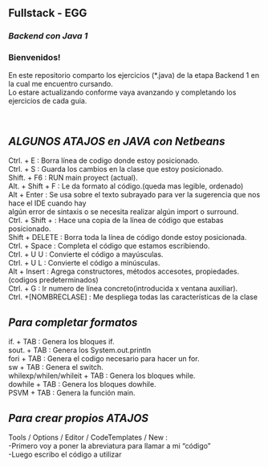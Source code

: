 ## Fullstack - EGG


### _Backend con Java 1_<br />
### Bienvenidos!<br />
En este repositorio comparto los ejercicios (*.java) de la etapa Backend 1 en la cual me encuentro cursando.<br />
Lo estare actualizando conforme vaya avanzando y completando los ejercicios de cada guia.<br />

<br />


## _ALGUNOS ATAJOS en JAVA con Netbeans_

Ctrl. + E : Borra línea de codigo donde estoy posicionado.<br />
Ctrl. + S : Guarda los cambios en la clase que estoy posicionado.<br />
Shift. + F6 : RUN main proyect (actual).<br />
Alt. + Shift + F : Le da formato al código.(queda mas legible, ordenado)<br />
Alt + Enter : Se usa sobre el texto subrayado para ver la sugerencia que nos hace el IDE cuando hay<br />
algún error de sintaxis o se necesita realizar algún import o surround.<br />
Ctrl. + Shift + : Hace una copia de la línea de código que estabas posicionado.<br />
Shift + DELETE : Borra toda la línea de código donde estoy posicionada.<br />
Ctrl. + Space : Completa el código que estamos escribiendo.<br />
Ctrl. + U U : Convierte el código a mayúsculas.<br />
Ctrl. + U L : Convierte el código a minúsculas.<br />
Alt + Insert : Agrega constructores, métodos accesotes, propiedades.(codigos predeterminados)<br />
Ctrl. + G : Ir numero de línea concreto(introducida x ventana auxiliar).<br />
Ctrl. +[NOMBRECLASE] : Me despliega todas las características de la clase<br />

## _Para completar formatos_
if. + TAB : Genera los bloques if.<br />
sout. + TAB : Genera los System.out.println<br />
fori + TAB : Genera el codigo necesario para hacer un for.<br />
sw + TAB : Genera el switch.<br />
whilexp/whilen/whileit + TAB : Genera los bloques while.<br />
dowhile + TAB : Genera los bloques dowhile.<br />
PSVM + TAB : Genera la función main.<br />

## _Para crear propios ATAJOS_
Tools / Options / Editor / CodeTemplates / New :<br />
-Primero voy a poner la abreviatura para llamar a mi “código”<br />
-Luego escribo el código a utilizar<br />

